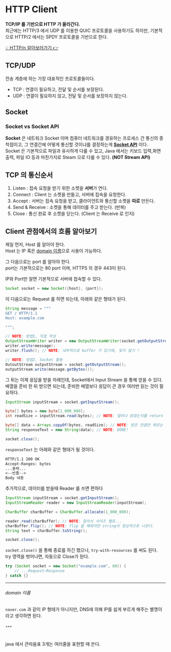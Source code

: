 # HTTP Client

**TCP/IP 를 기반으로 HTTP 가 올라간다.**  
최근에는 HTTP/3 에서 UDP 를 이용한 QUIC 프로토콜을 사용하기도 하지만, 기본적으로 HTTP/2 에서는 SPDY 프로토콜을 기반으로 한다.

[💡 HTTP/n 알아보러가기 👉](./HTTPn.md)

## TCP/UDP
전송 계층에 하는 가장 대표적인 프로토콜들이다. 
- TCP : 연결이 필요하고, 전달 및 순서를 보장된다.
- UDP : 연결이 필요하지 않고, 전달 및 순서를 보장하지 않는다.

## Socket

### Socket vs Socket API
**Socket** 은 네트워크 Socket 이며 컴퓨터 네트워크를 경유하는 프로세스 간 통신의 종착점이고, 그 연결간에 어떻게 통신할 것이냐를 결정하는게 [**Socket API**](https://en.wikipedia.org/wiki/Berkeley_sockets) 이다.  
Socket 은 기본적으로 파일과 유사하게 다룰 수 있고, Java 에서는 키보드 입력,화면 출력, 파일 IO 등과 마찬가지로 Steam 으로 다룰 수 있다. **(NOT Stream API)**

## TCP 의 통신순서
1. Listen : 접속 요청을 받기 위한 소켓을 **서버**가 연다.
2. Connect : Client 는 소켓을 만들고, 서버에 접속을 요청한다.
3. Accept : 서버는 접속 요청을 받고, 클라이언트와 통신할 소켓을 **따로** 만든다.
4. Send & Receive : 소켓을 통해 데이터를 주고 받는다. (반복)
5. Close : 통신 완료 후 소켓을 닫는다. (Client 는 Receive 로 인지)

## Client 관점에서의 흐름 알아보기
제일 먼저, Host 를 알아야 한다.  
Host 는 IP 혹은 [domain 이름](#domain-이름)으로 사용이 가능하다.  

그 다음으로는 port 를 알아야 한다.  
port는 기본적으로는 80 port 이며, HTTPS 의 경우 443이 된다.  

IP와 Port만 알면 기본적으로 서버에 접속할 수 있다.  
```java
Socket socket = new Socket({host}, {port});
```

이 다음으로는 Request 를 하면 되는데, 아래와 같은 형태가 된다.   
```java
String message = """
GET / HTTP/1.1
Host: example.com

""";

// NOTE: 방법1, 직접 작성
OutputStreamWriter writer = new OutputStreamWriter(socket.getOutputStream());
writer.write(message);
writer.flush(); // NOTE: 내부적으로 buffer 가 있기에, 잊지 않기 !

// NOTE: 방법2, Socket 활용
OutoutStream outputStream = socket.getOutputStream();
outputStream.write(message.getBytes());
```

그 뒤는 이제 응답을 받을 차례인데, Socket에서 Input Stream 을 통해 얻을 수 있다.  
배열을 준비 한 뒤 받으면 되는데, 준비한 배열보다 응답이 큰 경우 여러번 읽는 것이 필요하다.  

```java
InputStream inputStream = socket.getInputStream();

byte[] bytes = new byte[1_000_000];
int readSize = inputStream.read(bytes); // NOTE: 얼마나 읽었는지를 return 해준다.

byte[] data = Arrays.copyOf(bytes, readSize); // NOTE: 받은 만큼만 짜르는 행위
String responseText = new String(data); // NOTE: DONE!

socket.close();
```

`responseText` 는 아래와 같은 형태가 될 것이다.

```markdown
HTTP/1.1 200 OK
Accept-Ranges: bytes
...중략...
<--빈줄-->
Body 내용
```

추가적으로, 데이터를 받을때 Reader 를 쓰면 편하다

```java
InputStream inputStream = socket.getInputStream();
InputStreamReader reader = new InputStreamReader(inputStream);

CharBuffer charBuffer = CharBuffer.allocate(1_000_000);

reader.read(charBuffer); // NOTE: 알아서 사이즈 별로...
charBuffer.flip(); // NOTE: flip 을 해줘야만 string이 정상적으로 나온다.
String text = charBuffer.toString();

socket.close();
```

`socket.close()` 을 통해 종료를 하긴 했으나, `try-with-resources` 를 써도 된다.  
try 영역을 벗어나면, 자동으로 Close가 된다.

```java
try (Socket socket = new Socket("example.com", 80)) {
    // ...Request~Response
} catch {}
```

---
###### domain 이름
`naver.com` 과 같이 IP 형태가 아니지만, DNS에 의해 IP를 쉽게 부르게 해주는 별명이라고 생각하면 된다.

###### """
java 에서 큰따옴표 3개는 여러줄을 표현할 때 쓴다.
